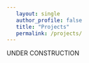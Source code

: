```yaml
---
   layout: single
   author_profile: false
   title: "Projects"
   permalink: /projects/ 
---
```



UNDER CONSTRUCTION
